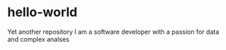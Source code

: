# hello-world
Yet another repository
I am a software developer with a passion for data and complex analses
